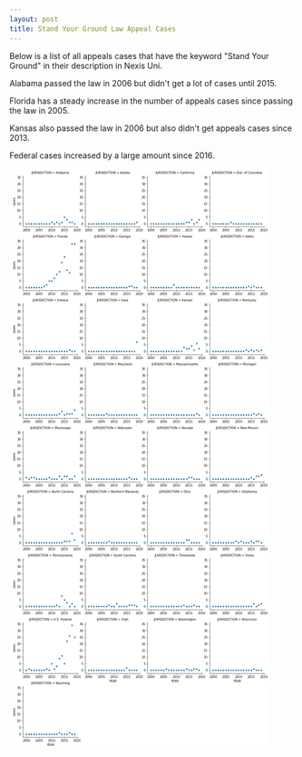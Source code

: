 ```yaml
---
layout: post
title: Stand Your Ground Law Appeal Cases
---
```

Below is a list of all appeals cases that have the keyword "Stand Your Ground" in their description in Nexis Uni. 

Alabama passed the law in 2006 but didn't get a lot of cases until 2015. 

Florida has a steady increase in the number of appeals cases since passing the law in 2005.

Kansas also passed the law in 2006 but also didn't get appeals cases since 2013.

Federal cases increased by a large amount since 2016.

![Appeals](/images/appelant.jpg "Appeals Cases")
